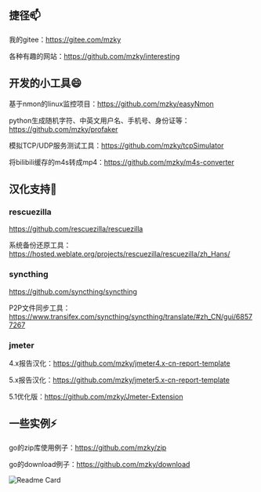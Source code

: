 ## 捷径📫

我的gitee：https://gitee.com/mzky

各种有趣的网站：https://github.com/mzky/interesting


## 开发的小工具😄

基于nmon的linux监控项目：https://github.com/mzky/easyNmon

python生成随机字符、中英文用户名、手机号、身份证等：https://github.com/mzky/profaker

模拟TCP/UDP服务测试工具：https://github.com/mzky/tcpSimulator

将bilibili缓存的m4s转成mp4：https://github.com/mzky/m4s-converter

## 汉化支持🌱

### rescuezilla
https://github.com/rescuezilla/rescuezilla

系统备份还原工具：https://hosted.weblate.org/projects/rescuezilla/rescuezilla/zh_Hans/


### syncthing
https://github.com/syncthing/syncthing

P2P文件同步工具：https://www.transifex.com/syncthing/syncthing/translate/#zh_CN/gui/68577267 


### jmeter

4.x报告汉化：https://github.com/mzky/jmeter4.x-cn-report-template

5.x报告汉化：https://github.com/mzky/jmeter5.x-cn-report-template

5.1优化版：https://github.com/mzky/Jmeter-Extension


## 一些实例⚡

go的zip库使用例子：https://github.com/mzky/zip

go的download例子：https://github.com/mzky/download


![Readme Card](https://github-readme-stats.vercel.app/api?username=mzky&show_icons=true&theme=dark)



